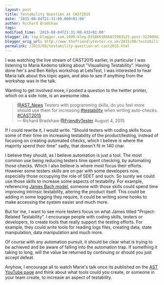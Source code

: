 ```yaml
---
layout: post
title: Testability Question at CAST2015
date: '2015-08-04T21:31:00.000+01:00'
author: Richard Bradshaw
tags: 
modified_time: '2015-08-04T21:31:00.433+01:00'
blogger_id: tag:blogger.com,1999:blog-8318661666872903125.post-3229094255686374755
blogger_orig_url: http://www.thefriendlytester.co.uk/2015/08/testability-question-at-cast2015.html
permalink: /2015/08/testability-question-at-cast2015.html
---
```


I was watching the live stream of CAST2015 earlier, in particular I was listening to Maria Kedemo talking about "Visualising Testability". Having done her's and Ben Kellys workshop at LetsTest, I was interested to hear Maria talk about this topic again, and also to see if anything from the workshop was in the talk.  

Wanting to get involved more, I posted a question to the twitter printer, which on a side note, is an awesome idea.  

<blockquote><a href="https://twitter.com/AST_News">@AST_News</a> Testers with programming skills, do you feel more should use them for increasing <a href="https://twitter.com/hashtag/testability?src=hash">#testability</a> when writing auto-checks. <a href="https://twitter.com/hashtag/CAST2015?src=hash">#CAST2015</a>
<footer>— Richard Bradshaw <a href="https://twitter.com/FriendlyTester/status/628650593507217408">@FriendlyTester</a> August 4, 2015</footer></blockquote>

If I could rewrite it, I would write. "Should testers with coding skills focus some of their time on increasing testability of the product/testing, instead of focusing on creating automated checks, which I believe is where the majority spend their time" sadly, that doesn't fit in 140 char.  

I believe they should, as I believe automation is just a tool. The most common use being reducing testers time spent checking, by automating those checks. Which I also believe is where most focus their efforts. However some testers skills are on par with some developers now, especially those occupying the role of SDET and such. So surely we could use those skills to increase some aspects of testability. For example, referencing [James Bach model](http://www.satisfice.com/tools/testable.pdf), someone with those skills could spend time improving intrinsic testability, altering the product itself. This could be adding in some logging they require, it could be writing some hooks to make accessing the system easier and much more.  

But for me, I want to see more testers focus on what James titled "Project-Related Testability". I encourage people with coding skills, testers or developers, to create tools that really support the testing efforts. For example, they could write tools for reading logs files, creating data, state manipulation, data manipulation and much more.  

Of course with any automation pursuit, it should be clear what is trying to be achieved and be aware of falling into the automation trap. If something it taking to long, will the value be returned by continuing or should you just accept defeat.  

Anyhow, I encourage all to watch Marie's talk once its published on the [AST YouTube page](https://www.youtube.com/user/TheAstVideos) and think about what tools could you create, or someone in your team create, to increase an aspect of testability.
